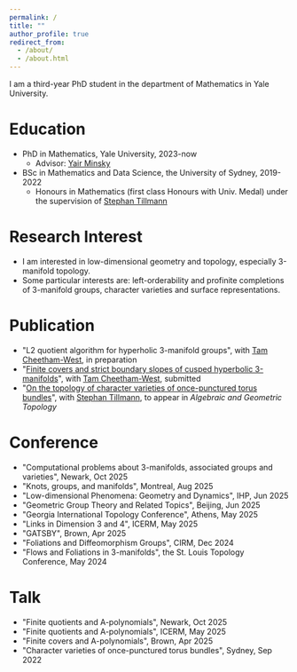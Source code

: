 ```yaml
---
permalink: /
title: ""
author_profile: true
redirect_from: 
  - /about/
  - /about.html
---
```




I am a third-year PhD student in the department of Mathematics in Yale University.

Education
======

- PhD in Mathematics, Yale University, 2023-now
  - Advisor: [Yair Minsky](https://sites.google.com/view/yair-minsky/home)
- BSc in Mathematics and Data Science, the University of Sydney, 2019-2022
  - Honours in Mathematics (first class Honours with Univ. Medal) under the supervision of [Stephan Tillmann](https://www.maths.usyd.edu.au/u/tillmann/index.html)

Research Interest
======
- I am interested in low-dimensional geometry and topology, especially 3-manifold topology.
- Some particular interests are: left-orderability and profinite completions of 3-manifold groups, character varieties and surface representations.

Publication
======
- "L2 quotient algorithm for hyperholic 3-manifold groups", with [Tam Cheetham-West](https://sites.google.com/view/tam-cheetham-west/home), in preparation
- "[Finite covers and strict boundary slopes of cusped hyperbolic 3-manifolds](https://arxiv.org/abs/2506.12289)", with [Tam Cheetham-West](https://sites.google.com/view/tam-cheetham-west/home), submitted
- "[On the topology of character varieties of once-punctured torus bundles](https://arxiv.org/abs/2206.14954)", with [Stephan Tillmann](https://www.maths.usyd.edu.au/u/tillmann/index.html), to appear in *Algebraic and Geometric Topology*

Conference
======
- "Computational problems about 3-manifolds, associated groups and varieties", Newark, Oct 2025
- "Knots, groups, and manifolds", Montreal, Aug 2025
- "Low-dimensional Phenomena: Geometry and Dynamics", IHP, Jun 2025
- "Geometric Group Theory and Related Topics", Beijing, Jun 2025
- "Georgia International Topology Conference", Athens, May 2025
- "Links in Dimension 3 and 4", ICERM, May 2025
- "GATSBY", Brown, Apr 2025
- "Foliations and Diffeomorphism Groups", CIRM, Dec 2024
- "Flows and Foliations in 3-manifolds", the St. Louis Topology Conference, May 2024

Talk
======
- "Finite quotients and A-polynomials", Newark, Oct 2025
- "Finite quotients and A-polynomials", ICERM, May 2025
- "Finite covers and A-polynomials", Brown, Apr 2025
- "Character varieties of once-punctured torus bundles", Sydney, Sep 2022

